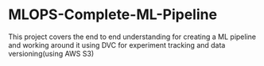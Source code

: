 # MLOPS-Complete-ML-Pipeline
This project covers the end to end understanding for creating a ML pipeline and working around it using DVC for experiment tracking and data versioning(using AWS S3)
